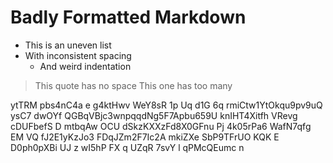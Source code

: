 #  Badly  Formatted  Markdown    

*  This is an uneven list
* With inconsistent spacing
   *    And weird indentation

>This quote has no space
>   This one has too many

ytTRM pbs4nC4a e g4ktHwv WeY8sR  1p Uq
d1G 6q rmiCtw1YtOkqu9pv9uQ ysC7  dwOYf QGBqVBjc3wnpqqdNg5F7Apbu659U knIHT4Xitfh VRevg cDUFbefS  D mtbqAw  OCU  dSkzKXXzFd8X0GFnu Pj  4k05rPa6   WafN7qfg EM VQ fJ2E1yKzJo3 FDqJZm2F7Ic2A  mkiZXe SbP9TFrUO KQK E D0ph0pXBi UJ z wI5hP FX q 
 UZqR 7svY l  qPMcQEumc n